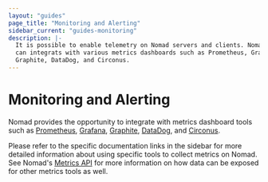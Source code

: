 ```yaml
---
layout: "guides"
page_title: "Monitoring and Alerting"
sidebar_current: "guides-monitoring"
description: |-
  It is possible to enable telemetry on Nomad servers and clients. Nomad 
  can integrats with various metrics dashboards such as Prometheus, Grafana,
  Graphite, DataDog, and Circonus.
---
```


# Monitoring and Alerting

Nomad provides the opportunity to integrate with metrics dashboard tools such
as [Prometheus](https://prometheus.io/), [Grafana](https://grafana.com/),
[Graphite](https://graphiteapp.org/), [DataDog](https://www.datadoghq.com/),
and [Circonus](https://www.circonus.com).

Please refer to the specific documentation links in the sidebar for more
detailed information about using specific tools to collect metrics on Nomad.
See Nomad's [Metrics API](/api/metrics.html) for more information on how
data can be exposed for other metrics tools as well.
